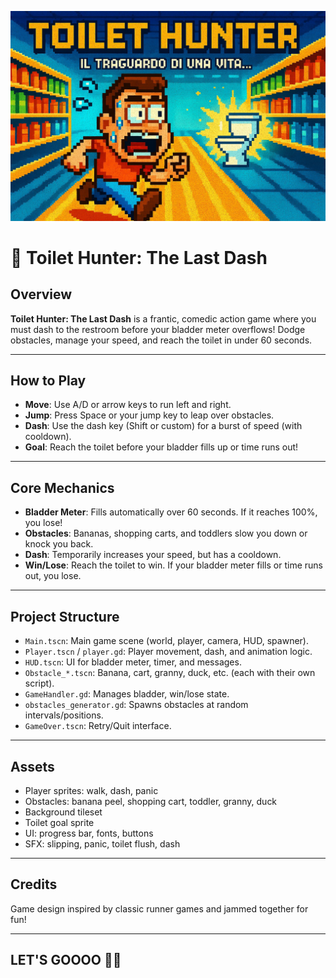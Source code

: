 ![Toilet Hunter Cover](./assets/splashscreenPNG2.png)

# 🚽 Toilet Hunter: The Last Dash

## Overview
**Toilet Hunter: The Last Dash** is a frantic, comedic action game where you must dash to the restroom before your bladder meter overflows! Dodge obstacles, manage your speed, and reach the toilet in under 60 seconds.

---

## How to Play

- **Move**: Use A/D or arrow keys to run left and right.
- **Jump**: Press Space or your jump key to leap over obstacles.
- **Dash**: Use the dash key (Shift or custom) for a burst of speed (with cooldown).
- **Goal**: Reach the toilet before your bladder fills up or time runs out!

---

## Core Mechanics

- **Bladder Meter**: Fills automatically over 60 seconds. If it reaches 100%, you lose!
- **Obstacles**: Bananas, shopping carts, and toddlers slow you down or knock you back.
- **Dash**: Temporarily increases your speed, but has a cooldown.
- **Win/Lose**: Reach the toilet to win. If your bladder meter fills or time runs out, you lose.

---

## Project Structure

- `Main.tscn`: Main game scene (world, player, camera, HUD, spawner).
- `Player.tscn` / `player.gd`: Player movement, dash, and animation logic.
- `HUD.tscn`: UI for bladder meter, timer, and messages.
- `Obstacle_*.tscn`: Banana, cart, granny, duck, etc. (each with their own script).
- `GameHandler.gd`: Manages bladder, win/lose state.
- `obstacles_generator.gd`: Spawns obstacles at random intervals/positions.
- `GameOver.tscn`: Retry/Quit interface.

---

## Assets

- Player sprites: walk, dash, panic
- Obstacles: banana peel, shopping cart, toddler, granny, duck
- Background tileset
- Toilet goal sprite
- UI: progress bar, fonts, buttons
- SFX: slipping, panic, toilet flush, dash

---



## Credits

Game design inspired by classic runner games and jammed together for fun!  

---

## LET'S GOOOO 🚽💨
